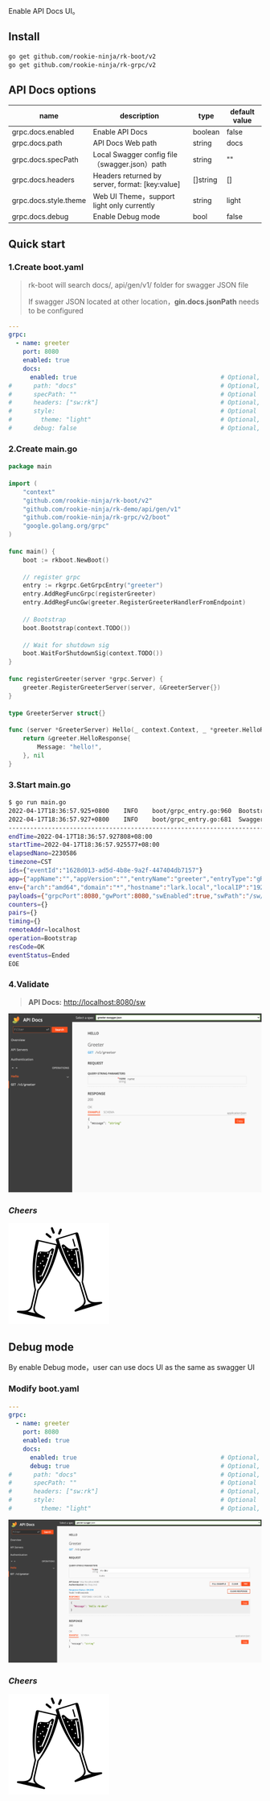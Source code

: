 Enable API Docs UI。

## Install
```bash
go get github.com/rookie-ninja/rk-boot/v2
go get github.com/rookie-ninja/rk-grpc/v2
```

## API Docs options
| name | description            | type | default value |
|----------------------|-------------------------------------------------|----------|-------|
| grpc.docs.enabled     | Enable API Docs                                 | boolean  | false |
| grpc.docs.path        | API Docs Web path                               | string   | docs  |
| grpc.docs.specPath    | Local Swagger config file（swagger.json）path     | string   | ""    |
| grpc.docs.headers     | Headers returned by server, format: [key:value] | []string | []    |
| grpc.docs.style.theme | Web UI Theme，support light only currently       | string   | light |
| grpc.docs.debug       | Enable Debug mode                               | bool     | false |

## Quick start
### 1.Create boot.yaml
> rk-boot will search docs/, api/gen/v1/ folder for swagger JSON file
>
> If swagger JSON located at other location，**gin.docs.jsonPath** needs to be configured

```yaml
---
grpc:
  - name: greeter
    port: 8080
    enabled: true
    docs:
      enabled: true                                        # Optional, default: false
#      path: "docs"                                        # Optional, default: "docs"
#      specPath: ""                                        # Optional
#      headers: ["sw:rk"]                                  # Optional, default: []
#      style:                                              # Optional
#        theme: "light"                                    # Optional, default: "light"
#      debug: false                                        # Optional, default: false
```

### 2.Create main.go
```go
package main

import (
	"context"
	"github.com/rookie-ninja/rk-boot/v2"
	"github.com/rookie-ninja/rk-demo/api/gen/v1"
	"github.com/rookie-ninja/rk-grpc/v2/boot"
	"google.golang.org/grpc"
)

func main() {
	boot := rkboot.NewBoot()

	// register grpc
	entry := rkgrpc.GetGrpcEntry("greeter")
	entry.AddRegFuncGrpc(registerGreeter)
	entry.AddRegFuncGw(greeter.RegisterGreeterHandlerFromEndpoint)

	// Bootstrap
	boot.Bootstrap(context.TODO())

	// Wait for shutdown sig
	boot.WaitForShutdownSig(context.TODO())
}

func registerGreeter(server *grpc.Server) {
	greeter.RegisterGreeterServer(server, &GreeterServer{})
}

type GreeterServer struct{}

func (server *GreeterServer) Hello(_ context.Context, _ *greeter.HelloRequest) (*greeter.HelloResponse, error) {
	return &greeter.HelloResponse{
		Message: "hello!",
	}, nil
}
```

### 3.Start main.go
```bash
$ go run main.go
2022-04-17T18:36:57.925+0800    INFO    boot/grpc_entry.go:960  Bootstrap grpcEntry     {"eventId": "1628d013-ad5d-4b8e-9a2f-447404db7157", "entryName": "greeter", "entryType": "gRPCEntry"}
2022-04-17T18:36:57.927+0800    INFO    boot/grpc_entry.go:681  SwaggerEntry: http://localhost:8080/sw/
------------------------------------------------------------------------
endTime=2022-04-17T18:36:57.927808+08:00
startTime=2022-04-17T18:36:57.925577+08:00
elapsedNano=2230586
timezone=CST
ids={"eventId":"1628d013-ad5d-4b8e-9a2f-447404db7157"}
app={"appName":"","appVersion":"","entryName":"greeter","entryType":"gRPCEntry"}
env={"arch":"amd64","domain":"*","hostname":"lark.local","localIP":"192.168.101.5","os":"darwin"}
payloads={"grpcPort":8080,"gwPort":8080,"swEnabled":true,"swPath":"/sw/"}
counters={}
pairs={}
timing={}
remoteAddr=localhost
operation=Bootstrap
resCode=OK
eventStatus=Ended
EOE
```

### 4.Validate
> **API Docs:** [http://localhost:8080/sw](http://localhost:8080/docs)

![](../../../img/example/docs.png)

### _**Cheers**_
![](../../../img/user-guide/cheers.png)

## Debug mode
By enable Debug mode，user can use docs UI as the same as swagger UI

### Modify boot.yaml
```yaml
---
grpc:
  - name: greeter
    port: 8080
    enabled: true
    docs:
      enabled: true                                        # Optional, default: false
      debug: true                                          # Optional, default: false
#      path: "docs"                                        # Optional, default: "docs"
#      specPath: ""                                        # Optional
#      headers: ["sw:rk"]                                  # Optional, default: []
#      style:                                              # Optional
#        theme: "light"                                    # Optional, default: "light"
```

![](../../../img/user-guide/gin/basic/gin-docs.png)

### _**Cheers**_
![](../../../img/user-guide/cheers.png)
